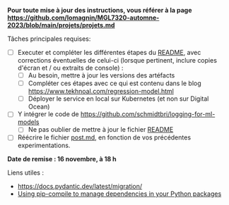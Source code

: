 **Pour toute mise à jour des instructions, vous référer à la page https://github.com/lomagnin/MGL7320-automne-2023/blob/main/projets/projets.md**

Tâches principales requises:

- [ ] Executer et compléter les différentes étapes du [README](README.md), avec corrections éventuelles de celui-ci (lorsque pertinent, inclure copies d'écran et / ou extraits de console) :
  - [ ] Au besoin, mettre à jour les versions des artéfacts
  - [ ] Compléter ces étapes avec ce qui est contenu dans le blog https://www.tekhnoal.com/regression-model.html
  - [ ] Déployer le service en local sur Kubernetes (et non sur Digital Ocean)
- [ ] Y intégrer le code de https://github.com/schmidtbri/logging-for-ml-models
  - [ ] Ne pas oublier de mettre à jour le fichier [README](README.md)
- [ ] Réécrire le fichier [post.md](blog_post/post.md]), en fonction de vos précédentes experimentations.

**Date de remise : 16 novembre, à 18 h**

Liens utiles :
- https://docs.pydantic.dev/latest/migration/
- [Using pip-compile to manage dependencies in your Python packages](https://medium.com/packagr/using-pip-compile-to-manage-dependencies-in-your-python-packages-8451b21a949e)
